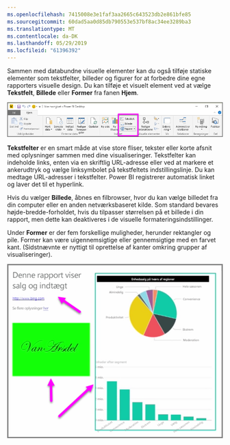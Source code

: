 ```yaml
---
ms.openlocfilehash: 7415008e3e1faf3aa2665c643523db2e861bfe85
ms.sourcegitcommit: 60dad5aa0d85db790553e537bf8ac34ee3289ba3
ms.translationtype: MT
ms.contentlocale: da-DK
ms.lasthandoff: 05/29/2019
ms.locfileid: "61396392"
---
```

Sammen med databundne visuelle elementer kan du også tilføje statiske elementer som tekstfelter, billeder og figurer for at forbedre dine egne rapporters visuelle design. Du kan tilføje et visuelt element ved at vælge **Tekstfelt**, **Billede** eller **Former** fra fanen **Hjem**.

![](media/3-10-create-shapes-images/3-10_1.png)

**Tekstfelter** er en smart måde at vise store fliser, tekster eller korte afsnit med oplysninger sammen med dine visualiseringer. Tekstfelter kan indeholde links, enten via en skriftlig URL-adresse eller ved at markere et ankerudtryk og vælge linksymbolet på tekstfeltets indstillingslinje. Du kan medtage URL-adresser i tekstfelter. Power BI registrerer automatisk linket og laver det til et hyperlink.

Hvis du vælger **Billede**, åbnes en filbrowser, hvor du kan vælge billedet fra din computer eller en anden netværksbaseret kilde. Som standard bevares højde-bredde-forholdet, hvis du tilpasser størrelsen på et billede i din rapport, men dette kan deaktiveres i de visuelle formateringsindstillinger.

Under **Former** er der fem forskellige muligheder, herunder rektangler og pile. Former kan være uigennemsigtige eller gennemsigtige med en farvet kant. (Sidstnævnte er nyttigt til oprettelse af kanter omkring grupper af visualiseringer).

![](media/3-10-create-shapes-images/3-10_2.png)

